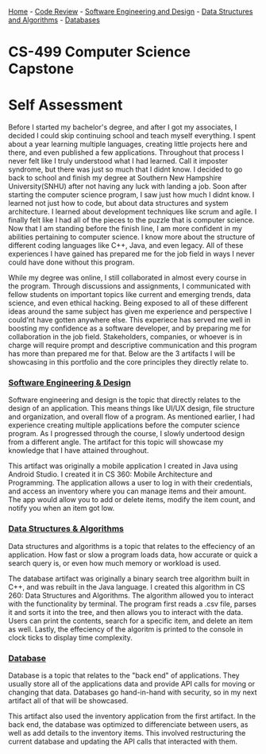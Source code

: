 [Home](README.md) - [Code Review](CodeReview.md) - [Software Engineering and Design](SoftwareEngineering_Design.md) - [Data Structures and Algorithms](DataStructures_Algorithms.md) - [Databases](Database.md)

# CS-499 Computer Science Capstone
# Self Assessment
  Before I started my bachelor's degree, and after I got my associates, I decided I could skip continuing school and teach myself everything. I spent about a year learning multiple languages, creating little projects here and there, and even published a few applications. Throughout that process I never felt like I truly understood what I had learned. Call it imposter syndrome, but there was just so much that I didnt know. I decided to go back to school and finish my degree at Southern New Hampshire University(SNHU) after not having any luck with landing a job. Soon after starting the computer science program, I saw just how much I didnt know. I learned not just how to code, but about data structures and system architecture. I learned about development techniques like scrum and agile. I finally felt like I had all of the pieces to the puzzle that is computer science. Now that I am standing before the finish line, I am more confident in my abilities pertaining to computer science. I know more about the structure of different coding languages like C++, Java, and even legacy. All of these experiences I have gained has prepared me for the job field in ways I never could have done without this program. 
  
  While my degree was online, I still collaborated in almost every course in the program. Through discussions and assignments, I communicated with fellow students on important topics like current and emerging trends, data science, and even ethical hacking. Being exposed to all of these different ideas around the same subject has given me experience and perspective I could'nt have gotten anywhere else. This experiece has served me well in boosting my confidence as a software developer, and by preparing me for collaboration in the job field. Stakeholders, companies, or whoever is in charge will require prompt and descriptive communication and this program has more than prepared me for that. Below are the 3 artifacts I will be showcasing in this portfolio and the core principles they directly relate to. 

### [Software Engineering & Design](SoftwareEngineering_Design.md)
  Software engineering and design is the topic that directly relates to the design of an application. This means things like UI/UX design, file structure and organization, and overall flow of a program. As mentioned earlier, I had experience creating multiple applications before the computer science program. As I progressed through the course, I slowly undertood design from a different angle. The artifact for this topic will showcase my knowledge that I have attained throughout. 
  
  This artifact was originally a mobile application I created in Java using Android Studio. I created it in CS 360: Mobile Architecture and Programming. The application allows a user to log in with their credentials, and access an inventory where you can manage items and their amount. The app would allow you to add or delete items, modify the item count, and notify you when an item got low. 
### [Data Structures & Algorithms](DataStructures_Algorithms.md)
  Data structures and algorithms is a topic that relates to the effeciency of an application. How fast or slow a program loads data, how accurate or quick a search query is, or even how much memory or workload is used. 
  
  The database artifact was originally a binary search tree algorithm built in C++, and was rebuilt in the Java language. I created this algorithm in CS 260: Data Structures and Algorithms. The algorithm allowed you to interact with the functionality by terminal. The program first reads a .csv file, parses it and sorts it into the tree, and then allows you to interact with the data. Users can print the contents, search for a specific item, and delete an item as well. Lastly, the effeciency of the algoritm is printed to the console in clock ticks to display time complexity.
### [Database](Database.md)
  Database is a topic that relates to the "back end" of applications. They usually store all of the applications data and provide API calls for moving or changing that data. Databases go hand-in-hand with security, so in my next artifact all of that will be showcased. 
  
  This artifact also used the inventory application from the first artifact. In the back end, the database was optimized to differenciate between users, as well as add details to the inventory items. This involved restructuring the current database and updating the API calls that interacted with them.
